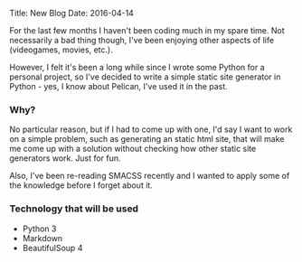 Title: New Blog
Date: 2016-04-14

For the last few months I haven't been coding much in my spare time. Not
necessarily a bad thing though, I've been enjoying other aspects of life (videogames, movies, etc.).

However, I felt it's been a long while since I wrote some Python for a
personal project, so I've decided to write a simple static site generator
in Python - yes, I know about Pelican, I've used it in the past.

### Why?

No particular reason, but if I had to come up with one, I'd say I want to
work on a simple problem, such as generating an static html site, that
will make me come up with a solution without checking how other static
site generators work. Just for fun.

Also, I've been re-reading SMACSS recently and I wanted to apply some
of the knowledge before I forget about it.

### Technology that will be used

- Python 3
- Markdown
- BeautifulSoup 4
